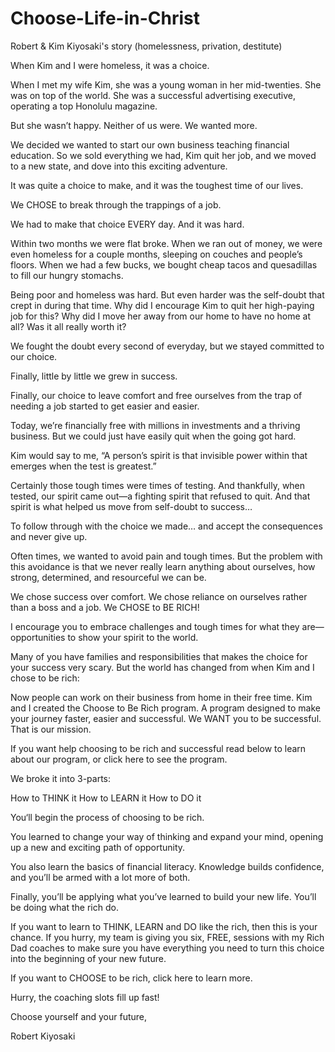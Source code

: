 # Choose-Life-in-Christ


Robert & Kim Kiyosaki's story (homelessness, privation, destitute)

When Kim and I were homeless, it was a choice.

 

When I met my wife Kim, she was a young woman in her mid-twenties. She was on top of the world. She was a successful advertising executive, operating a top Honolulu magazine.

 

But she wasn’t happy. Neither of us were. We wanted more.

 

We decided we wanted to start our own business teaching financial education. So we sold everything we had, Kim quit her job, and we moved to a new state, and dove into this exciting adventure.

 

It was quite a choice to make, and it was the toughest time of our lives.

 

We CHOSE to break through the trappings of a job.

We had to make that choice EVERY day. And it was hard.

 

Within two months we were flat broke. When we ran out of money, we were even homeless for a couple months, sleeping on couches and people’s floors. When we had a few bucks, we bought cheap tacos and quesadillas to fill our hungry stomachs.

 

Being poor and homeless was hard. But even harder was the self-doubt that crept in during that time. Why did I encourage Kim to quit her high-paying job for this? Why did I move her away from our home to have no home at all? Was it all really worth it?

 

We fought the doubt every second of everyday, but we stayed committed to our choice.

 

Finally, little by little we grew in success.

Finally, our choice to leave comfort and free ourselves from the trap of needing a job started to get easier and easier.

 

Today, we’re financially free with millions in investments and a thriving business. But we could just have easily quit when the going got hard.

 

Kim would say to me, “A person’s spirit is that invisible power within that emerges when the test is greatest.”

 

Certainly those tough times were times of testing. And thankfully, when tested, our spirit came out—a fighting spirit that refused to quit. And that spirit is what helped us move from self-doubt to success…

 

To follow through with the choice we made… and accept the consequences and never give up.

 

Often times, we wanted to avoid pain and tough times. But the problem with this avoidance is that we never really learn anything about ourselves, how strong, determined, and resourceful we can be.

 

We chose success over comfort. We chose reliance on ourselves rather than a boss and a job. We CHOSE to BE RICH!

 

I encourage  you to embrace challenges and tough times for what they are—opportunities to show your spirit to the world.

 

Many of you have families and responsibilities that makes the choice for your success very scary. But the world has changed from when Kim and I chose to be rich:



Now people can work on their business from home in their free time.
Kim and I created the Choose to Be Rich program. A program designed to make your journey faster, easier and successful. We WANT you to be successful. That is our mission.
 

If you want help choosing to be rich and successful read below to learn about our program, or click here to see the program.

 

We broke it into 3-parts:



How to THINK it
How to LEARN it
How to DO it
 

You‘ll begin the process of choosing to be rich.

 

You learned to change your way of thinking and expand your mind, opening up a new and exciting path of opportunity.

 

You also learn the basics of financial literacy. Knowledge builds confidence, and you’ll be armed with a lot more of both.

 

Finally, you’ll be applying what you’ve learned to build your new life. You’ll be doing what the rich do.

 

If you want to learn to THINK, LEARN and DO like the rich, then this is your chance. If you hurry, my team is giving you six, FREE, sessions with my Rich Dad coaches to make sure you have everything you need to turn this choice into the beginning of your new future.

 

If you want to CHOOSE to be rich, click here to learn more.



Hurry, the coaching slots fill up fast!

 

 

Choose yourself and your future,

Robert Kiyosaki

